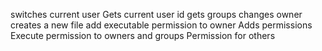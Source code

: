 switches current user
Gets current user id
gets groups
changes owner
creates a new file
add executable permission to owner
Adds permissions
Execute permission to owners and groups
Permission for others
